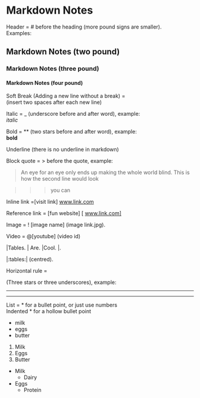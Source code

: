 # Markdown Notes

Header = # before the heading (more pound signs are smaller).  
Examples:
## Markdown Notes (two pound)
### Markdown Notes (three pound)
#### Markdown Notes (four pound)

Soft Break (Adding a new line without a break) =  
(insert two spaces after each new line)

Italic = _ (underscore before and after word), example:  
_italic_ 

Bold = ** (two stars before and after word), example:  
**bold**

Underline (there is no underline in markdown)


Block quote = > before the quote, example:

> An eye for an eye only ends up making the whole world blind.  This is how the second line would look

>>> you can

Inline link =[visit link] www.link.com

Reference link = [fun website] [ www.link.com]

Image = ! [image name] (image link.jpg). 

Video = @[youtube] (video id)



|Tables.  | Are.  |Cool.  |. 


|:tables:| (centred). 

Horizontal rule =

(Three stars or three underscores), example:

***

___
List = * for a bullet point, or just use numbers  
Indented * for a hollow bullet point
* milk
* eggs
* butter

1. Milk
2. Eggs
3. Butter

* Milk
	* Dairy
* Eggs
	* Protein
